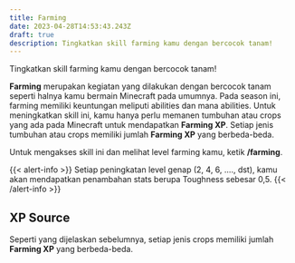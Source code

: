 ```yaml
---
title: Farming
date: 2023-04-28T14:53:43.243Z
draft: true
description: Tingkatkan skill farming kamu dengan bercocok tanam!
---
```

Tingkatkan skill farming kamu dengan bercocok tanam!

**Farming** merupakan kegiatan yang dilakukan dengan bercocok tanam seperti halnya kamu bermain Minecraft pada umumnya. Pada season ini, farming memiliki keuntungan meliputi abilities dan mana abilities. Untuk meningkatkan skill ini, kamu hanya perlu memanen tumbuhan atau crops yang ada pada Minecraft untuk mendapatkan **Farming XP**. Setiap jenis tumbuhan atau crops memiliki jumlah **Farming XP** yang berbeda-beda.

Untuk mengakses skill ini dan melihat level farming kamu, ketik **/farming**.

{{< alert-info >}} Setiap peningkatan level genap (2, 4, 6, ...., dst), kamu akan mendapatkan penambahan stats berupa Toughness sebesar 0,5. {{< /alert-info >}}



## XP Source

Seperti yang dijelaskan sebelumnya, setiap jenis crops memiliki jumlah **Farming XP** yang berbeda-beda.